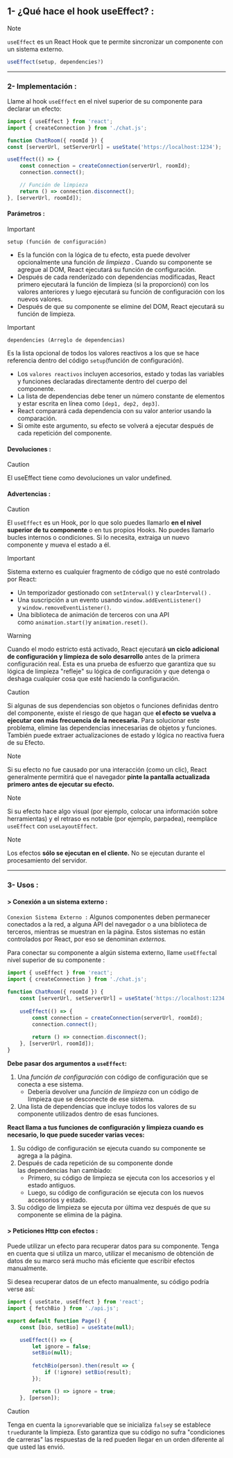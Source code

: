 ## 1- ¿Qué hace el hook useEffect? :

>[!NOTE] 
`useEffect` es un React Hook que te permite sincronizar un componente con un sistema externo.

```ts
useEffect(setup, dependencies?)
```

----

### 2- Implementación :
Llame al hook `useEffect` en el nivel superior de su componente para declarar un efecto:

```ts
import { useEffect } from 'react';
import { createConnection } from './chat.js';

function ChatRoom({ roomId }) {  
const [serverUrl, setServerUrl] = useState('https://localhost:1234');

useEffect(() => { 
	const connection = createConnection(serverUrl, roomId);
	connection.connect();    

	// Función de limpieza 	
	return () => connection.disconnect();  	
}, [serverUrl, roomId]); 
```

#### Parámetros :

>[!IMPORTANT] 
>`setup (función de configuración)`
> - Es la función con la lógica de tu efecto, esta puede devolver opcionalmente una función _de limpieza_ . Cuando su componente se agregue al DOM, React ejecutará su función de configuración. 
> - Después de cada renderizado con dependencias modificadas, React primero ejecutará la función de limpieza (si la proporcionó) con los valores anteriores y luego ejecutará su función de configuración con los nuevos valores. 
> - Después de que su componente se elimine del DOM, React ejecutará su función de limpieza.

>[!IMPORTANT] 
>`dependencies (Arreglo de dependencias)`
>
>Es la lista opcional de todos los valores reactivos a los que se hace referencia dentro del código `setup`(función de configuración).
>- Los `valores reactivos` incluyen accesorios, estado y todas las variables y funciones declaradas directamente dentro del cuerpo del componente. 
>- La lista de dependencias debe tener un número constante de elementos y estar escrita en línea como `[dep1, dep2, dep3]`. 
>- React comparará cada dependencia con su valor anterior usando la comparación. 
>- Si omite este argumento, su efecto se volverá a ejecutar después de cada repetición del componente.

#### Devoluciones :

>[!CAUTION]
>El useEffect tiene como devoluciones un valor undefined.

#### Advertencias :

>[!CAUTION]
>El `useEffect` es un Hook, por lo que solo puedes llamarlo **en el nivel superior de tu componente** o en tus propios Hooks. No puedes llamarlo bucles internos o condiciones. Si lo necesita, extraiga un nuevo componente y mueva el estado a él.

>[!IMPORTANT] 
>Sistema externo es cualquier fragmento de código que no esté controlado por React:
>
>- Un temporizador gestionado con `setInterval()` y `clearInterval()` .
>- Una suscripción a un evento usando `window.addEventListener()` y `window.removeEventListener()`.
>- Una biblioteca de animación de terceros con una API como `animation.start()`y `animation.reset()`.

>[!WARNING]
>Cuando el modo estricto está activado, React ejecutará **un ciclo adicional de configuración y limpieza de solo desarrollo** antes de la primera configuración real. Esta es una prueba de esfuerzo que garantiza que su lógica de limpieza "refleje" su lógica de configuración y que detenga o deshaga cualquier cosa que esté haciendo la configuración. 

>[!CAUTION] 
>Si algunas de sus dependencias son objetos o funciones definidas dentro del componente, existe el riesgo de que hagan que **el efecto se vuelva a ejecutar con más frecuencia de la necesaria.** Para solucionar este problema, elimine las dependencias innecesarias de objetos y funciones. También puede extraer actualizaciones de estado y lógica no reactiva fuera de su Efecto.

>[!NOTE]  
>Si su efecto no fue causado por una interacción (como un clic), React generalmente permitirá que el navegador **pinte la pantalla actualizada primero antes de ejecutar su efecto.** 

>[!NOTE] 
>Si su efecto hace algo visual (por ejemplo, colocar una información sobre herramientas) y el retraso es notable (por ejemplo, parpadea), reempláce `useEffect` con `useLayoutEffect`.

>[!NOTE] 
>Los efectos **sólo se ejecutan en el cliente.** No se ejecutan durante el procesamiento del servidor.

------

### 3- Usos : 

#### > Conexión a un sistema externo :

`Conexion Sistema Externo :` Algunos componentes deben permanecer conectados a la red, a alguna API del navegador o a una biblioteca de terceros, mientras se muestran en la página. Estos sistemas no están controlados por React, por eso se denominan _externos._

Para conectar su componente a algún sistema externo, llame `useEffect`al nivel superior de su componente :

```ts
import { useEffect } from 'react';
import { createConnection } from './chat.js';

function ChatRoom({ roomId }) {  
	const [serverUrl, setServerUrl] = useState('https://localhost:1234');
	
	useEffect(() => {  	
		const connection = createConnection(serverUrl, roomId);
		connection.connect();  	
		
		return () => connection.disconnect();   
	}, [serverUrl, roomId]); 
}
```

**Debe pasar dos argumentos a `useEffect`:**
1. Una _función de configuración_ con código de configuración que se conecta a ese sistema.
    - Debería devolver una _función de limpieza_ con un código de limpieza que se desconecte de ese sistema.
2. Una lista de dependencias que incluye todos los valores de su componente utilizados dentro de esas funciones.

**React llama a tus funciones de configuración y limpieza cuando es necesario, lo que puede suceder varias veces:**
1. Su código de configuración se ejecuta cuando su componente se agrega a la página.
2. Después de cada repetición de su componente donde las dependencias han cambiado:
    - Primero, su código de limpieza se ejecuta con los accesorios y el estado antiguos.
    - Luego, su código de configuración se ejecuta con los nuevos accesorios y estado.
3. Su código de limpieza se ejecuta por última vez después de que su componente se elimina de la página.

#### > Peticiones Http con efectos : 

Puede utilizar un efecto para recuperar datos para su componente. Tenga en cuenta que si utiliza un marco, utilizar el mecanismo de obtención de datos de su marco será mucho más eficiente que escribir efectos manualmente.

Si desea recuperar datos de un efecto manualmente, su código podría verse así:

```ts
import { useState, useEffect } from 'react';
import { fetchBio } from './api.js';

export default function Page() {    
    const [bio, setBio] = useState(null);  

    useEffect(() => {    
        let ignore = false;    
        setBio(null);    
        
        fetchBio(person).then(result => {      
            if (!ignore) setBio(result);      
        });    

        return () => ignore = true;      
    }, [person]);
```

>[!CAUTION] 
Tenga en cuenta la `ignore`variable que se inicializa `false`y se establece `true`durante la limpieza. Esto garantiza que su código no sufra "condiciones de carreras" las respuestas de la red pueden llegar en un orden diferente al que usted las envió.